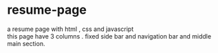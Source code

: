 # resume-page
a resume page with html , css and javascript<br>
this page have 3 columns . fixed side bar and navigation bar and middle main section.
